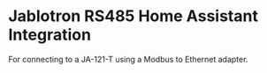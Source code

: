 # Jablotron RS485 Home Assistant Integration

For connecting to a JA-121-T using a Modbus to Ethernet adapter.
